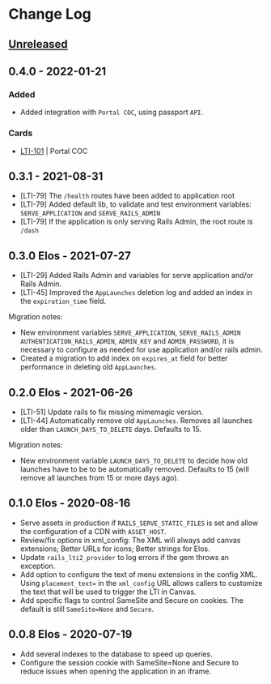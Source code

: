 # Change Log

## [Unreleased]


## 0.4.0 - 2022-01-21
### Added
- Added integration with `Portal COC`, using passport `API`.
### Cards
* [LTI-101] | Portal COC


## 0.3.1 - 2021-08-31

* [LTI-79] The `/health` routes have been added to application root
* [LTI-79] Added default lib, to validate and test environment variables: `SERVE_APPLICATION`
  and `SERVE_RAILS_ADMIN`
* [LTI-79] If the application is only serving Rails Admin, the root route is `/dash`


## 0.3.0 Elos - 2021-07-27

* [LTI-29] Added Rails Admin and variables for serve application and/or Rails Admin.
* [LTI-45] Improved the `AppLaunches` deletion log and added an index in the
  `expiration_time` field.

Migration notes:

* New environment variables `SERVE_APPLICATION`, `SERVE_RAILS_ADMIN`
  `AUTHENTICATION_RAILS_ADMIN`, `ADMIN_KEY` and `ADMIN_PASSWORD`, it is necessary to
  configure as needed for use application and/or rails admin.
* Created a migration to add index on `expires_at` field for better performance in
  deleting old `AppLaunches`.



## 0.2.0 Elos - 2021-06-26

* [LTI-51] Update rails to fix missing mimemagic version.
* [LTI-44] Automatically remove old `AppLaunches`. Removes all launches older than
  `LAUNCH_DAYS_TO_DELETE` days. Defaults to 15.

Migration notes:

* New environment variable `LAUNCH_DAYS_TO_DELETE` to decide how old launches have to be
  to be automatically removed. Defaults to 15 (will remove all launches from 15 or more
  days ago).


## 0.1.0 Elos - 2020-08-16

* Serve assets in production if `RAILS_SERVE_STATIC_FILES` is set and allow the configuration
  of a CDN with `ASSET_HOST`.
* Review/fix options in xml_config: The XML will always add canvas extensions; Better URLs
  for icons; Better strings for Elos.
* Update `rails_lti2_provider` to log errors if the gem throws an exception.
* Add option to configure the text of menu extensions in the config XML. Using `placement_text=`
  in the `xml_config` URL allows callers to customize the text that will be used to trigger the
  LTI in Canvas.
* Add specific flags to control SameSite and Secure on cookies. The default is still `SameSite=None`
  and `Secure`.


## 0.0.8 Elos - 2020-07-19

* Add several indexes to the database to speed up queries.
* Configure the session cookie with SameSite=None and Secure to reduce issues when opening
  the application in an iframe.


<!-- Cards -->
[LTI-101]: https://www.notion.so/mconf/Portal-Gerenciamento-bccb3a3fa75c40f38ead425739d13bb7?p=9ac57ab16aa64130a0ac274241c873ce

<!-- Prs -->

<!-- Compares -->
[Unreleased]: https://github.com/mconf/bbb-lti-broker/compare/feature-coc-on-0.3.1...master-elos
[0.4.0]: https://github.com/mconf/bbb-lti-broker/compare/v0.3.1...feature-coc-on-0.3.1
